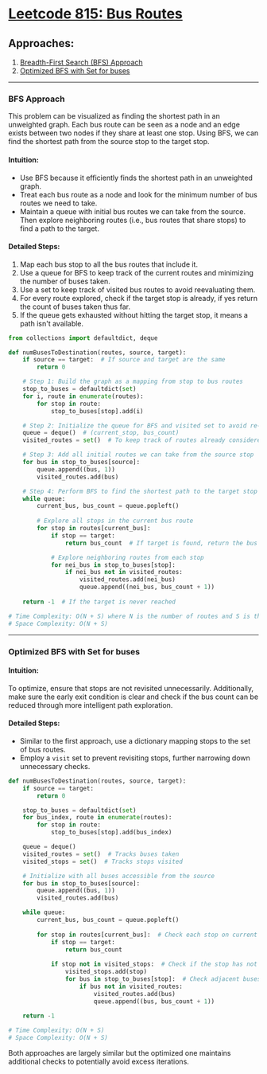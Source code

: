 # [Leetcode 815: Bus Routes](https://leetcode.com/problems/bus-routes/)

## Approaches:

1. [Breadth-First Search (BFS) Approach](#bfs-approach)
2. [Optimized BFS with Set for buses](#optimized-bfs-with-set-for-buses)

---

### BFS Approach

This problem can be visualized as finding the shortest path in an unweighted graph. Each bus route can be seen as a node and an edge exists between two nodes if they share at least one stop. Using BFS, we can find the shortest path from the source stop to the target stop.

#### Intuition:
- Use BFS because it efficiently finds the shortest path in an unweighted graph.
- Treat each bus route as a node and look for the minimum number of bus routes we need to take.
- Maintain a queue with initial bus routes we can take from the source. Then explore neighboring routes (i.e., bus routes that share stops) to find a path to the target.

#### Detailed Steps:
1. Map each bus stop to all the bus routes that include it.
2. Use a queue for BFS to keep track of the current routes and minimizing the number of buses taken.
3. Use a set to keep track of visited bus routes to avoid reevaluating them.
4. For every route explored, check if the target stop is already, if yes return the count of buses taken thus far.
5. If the queue gets exhausted without hitting the target stop, it means a path isn't available.

```python
from collections import defaultdict, deque

def numBusesToDestination(routes, source, target):
    if source == target:  # If source and target are the same
        return 0

    # Step 1: Build the graph as a mapping from stop to bus routes
    stop_to_buses = defaultdict(set)
    for i, route in enumerate(routes):
        for stop in route:
            stop_to_buses[stop].add(i)

    # Step 2: Initialize the queue for BFS and visited set to avoid re-processing routes
    queue = deque()  # (current_stop, bus_count)
    visited_routes = set()  # To keep track of routes already considered

    # Step 3: Add all initial routes we can take from the source stop
    for bus in stop_to_buses[source]:
        queue.append((bus, 1))
        visited_routes.add(bus)

    # Step 4: Perform BFS to find the shortest path to the target stop
    while queue:
        current_bus, bus_count = queue.popleft()
        
        # Explore all stops in the current bus route
        for stop in routes[current_bus]:
            if stop == target:
                return bus_count  # If target is found, return the bus count

            # Explore neighboring routes from each stop
            for nei_bus in stop_to_buses[stop]:
                if nei_bus not in visited_routes:
                    visited_routes.add(nei_bus)
                    queue.append((nei_bus, bus_count + 1))
    
    return -1  # If the target is never reached

# Time Complexity: O(N + S) where N is the number of routes and S is the total number of stops
# Space Complexity: O(N + S)
```

---

### Optimized BFS with Set for buses

#### Intuition:
To optimize, ensure that stops are not revisited unnecessarily. Additionally, make sure the early exit condition is clear and check if the bus count can be reduced through more intelligent path exploration.

#### Detailed Steps:
- Similar to the first approach, use a dictionary mapping stops to the set of bus routes.
- Employ a `visit` set to prevent revisiting stops, further narrowing down unnecessary checks.

```python
def numBusesToDestination(routes, source, target):
    if source == target:
        return 0

    stop_to_buses = defaultdict(set)
    for bus_index, route in enumerate(routes):
        for stop in route:
            stop_to_buses[stop].add(bus_index)

    queue = deque()
    visited_routes = set()  # Tracks buses taken
    visited_stops = set()  # Tracks stops visited

    # Initialize with all buses accessible from the source
    for bus in stop_to_buses[source]:
        queue.append((bus, 1))
        visited_routes.add(bus)

    while queue:
        current_bus, bus_count = queue.popleft()
        
        for stop in routes[current_bus]:  # Check each stop on current bus line
            if stop == target:
                return bus_count
            
            if stop not in visited_stops:  # Check if the stop has not been visited
                visited_stops.add(stop)
                for bus in stop_to_buses[stop]:  # Check adjacent buses
                    if bus not in visited_routes:
                        visited_routes.add(bus)
                        queue.append((bus, bus_count + 1))
                    
    return -1

# Time Complexity: O(N + S)
# Space Complexity: O(N + S)
```

Both approaches are largely similar but the optimized one maintains additional checks to potentially avoid excess iterations.

